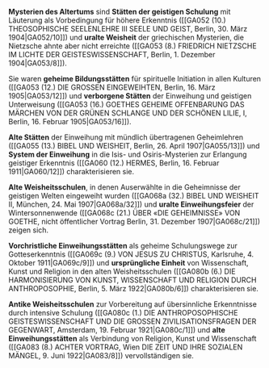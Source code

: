 
**Mysterien des Altertums** sind **Stätten der geistigen Schulung** mit Läuterung als Vorbedingung für höhere Erkenntnis ([[GA052 (10.) THEOSOPHISCHE SEELENLEHRE III SEELE UND GEIST, Berlin, 30. März 1904|GA052/10]]) und **uralte Weisheit** der griechischen Mysterien, die Nietzsche ahnte aber nicht erreichte ([[GA053 (8.) FRIEDRICH NIETZSCHE IM LICHTE DER GEISTESWISSENSCHAFT, Berlin, 1. Dezember 1904|GA053/8]]).

Sie waren **geheime Bildungsstätten** für spirituelle Initiation in allen Kulturen ([[GA053 (12.) DIE GROSSEN EINGEWEIHTEN, Berlin, 16. März 1905|GA053/12]]) und **verborgene Stätten** der Einweihung und geistigen Unterweisung ([[GA053 (16.) GOETHES GEHEIME OFFENBARUNG DAS MÄRCHEN VON DER GRÜNEN SCHLANGE UND DER SCHÖNEN LILIE, I, Berlin, 16. Februar 1905|GA053/16]]).

**Alte Stätten** der Einweihung mit mündlich übertragenen Geheimlehren ([[GA055 (13.) BIBEL UND WEISHEIT, Berlin, 26. April 1907|GA055/13]]) und **System der Einweihung** in die Isis- und Osiris-Mysterien zur Erlangung geistiger Erkenntnis ([[GA060 (12.) HERMES, Berlin, 16. Februar 1911|GA060/12]]) charakterisieren sie.

**Alte Weisheitsschulen**, in denen Auserwählte in die Geheimnisse der geistigen Welten eingeweiht wurden ([[GA068a (32.) BIBEL UND WEISHEIT II, München, 24. Mai 1907|GA068a/32]]) und **uralte Einweihungsfeier** der Wintersonnenwende ([[GA068c (21.) ÜBER «DIE GEHEIMNISSE» VON GOETHE, nicht öffentlicher Vortrag Berlin, 31. Dezember 1907|GA068c/21]]) zeigen sich.

**Vorchristliche Einweihungsstätten** als geheime Schulungswege zur Gotteserkenntnis ([[GA069c (9.) VON JESUS ZU CHRISTUS, Karlsruhe, 4. Oktober 1911|GA069c/9]]) und **ursprüngliche Einheit** von Wissenschaft, Kunst und Religion in den alten Weisheitsschulen ([[GA080b (6.) DIE HARMONISIERUNG VON KUNST, WISSENSCHAFT UND RELIGION DURCH ANTHROPOSOPHIE, Berlin, 5. März 1922|GA080b/6]]) charakterisieren sie.

**Antike Weisheitsschulen** zur Vorbereitung auf übersinnliche Erkenntnisse durch intensive Schulung ([[GA080c (1.) DIE ANTHROPOSOPHISCHE GEISTESWISSENSCHAFT UND DIE GROSSEN ZIVILISATIONSFRAGEN DER GEGENWART, Amsterdam, 19. Februar 1921|GA080c/1]]) und **alte Einweihungsstätten** als Verbindung von Religion, Kunst und Wissenschaft ([[GA083 (8.) ACHTER VORTRAG, Wien DIE ZEIT UND IHRE SOZIALEN MÄNGEL, 9. Juni 1922|GA083/8]]) vervollständigen sie.
